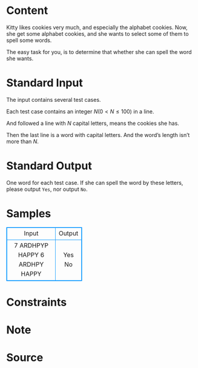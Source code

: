 
# Content

Kitty likes cookies very much, and especially the alphabet cookies. Now, she get some alphabet cookies, and she wants to select some of them to spell some words. 

The easy task for you, is to determine that whether she can spell the word she wants.

# Standard Input

The input contains several test cases.

Each test case contains an integer $N ( 0 < N \leq 100 )$ in a line.

And followed a line with $N$ capital letters, means the cookies she has.

Then the last line is a word with capital letters. And the word’s length isn’t more than $N$.

# Standard Output

One word for each test case. If she can spell the word by these letters, please output `Yes`, nor output `No`.

# Samples

<style>
        table,table tr th, table tr td { border:1px solid #0094ff; }
        table { width: 200px; min-height: 25px; line-height: 25px; text-align: center; border-collapse: collapse;}   
    </style>
<table>
	<tr>
		<td>Input</td>
		<td>Output</td>
	</tr>
<tr><td>7
ARDHPYP
HAPPY
6
ARDHPY
HAPPY</td><td>Yes
No</td></tr></table>


# Constraints



# Note



# Source



